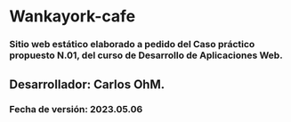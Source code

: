 # Wankayork-cafe
### Sitio web estático elaborado a pedido del Caso práctico propuesto N.01, del curso de Desarrollo de Aplicaciones Web. 
## Desarrollador: Carlos OhM. 
### Fecha de versión: 2023.05.06
